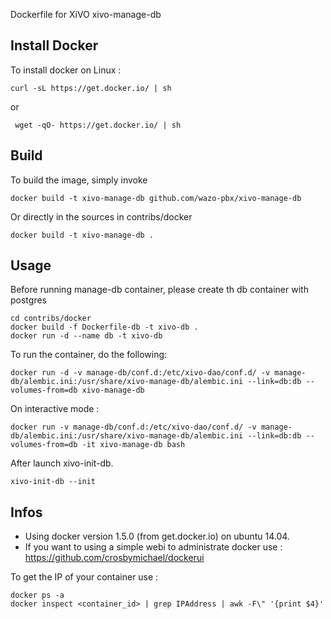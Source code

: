 Dockerfile for XiVO xivo-manage-db

## Install Docker

To install docker on Linux :

    curl -sL https://get.docker.io/ | sh
 
 or
 
     wget -qO- https://get.docker.io/ | sh

## Build

To build the image, simply invoke

    docker build -t xivo-manage-db github.com/wazo-pbx/xivo-manage-db

Or directly in the sources in contribs/docker

    docker build -t xivo-manage-db .
  
## Usage

Before running manage-db container, please create th db container with postgres

    cd contribs/docker
    docker build -f Dockerfile-db -t xivo-db .
    docker run -d --name db -t xivo-db

To run the container, do the following:

    docker run -d -v manage-db/conf.d:/etc/xivo-dao/conf.d/ -v manage-db/alembic.ini:/usr/share/xivo-manage-db/alembic.ini --link=db:db --volumes-from=db xivo-manage-db

On interactive mode :

    docker run -v manage-db/conf.d:/etc/xivo-dao/conf.d/ -v manage-db/alembic.ini:/usr/share/xivo-manage-db/alembic.ini --link=db:db --volumes-from=db -it xivo-manage-db bash

After launch xivo-init-db.

    xivo-init-db --init

## Infos

- Using docker version 1.5.0 (from get.docker.io) on ubuntu 14.04.
- If you want to using a simple webi to administrate docker use : https://github.com/crosbymichael/dockerui

To get the IP of your container use :

    docker ps -a
    docker inspect <container_id> | grep IPAddress | awk -F\" '{print $4}'
